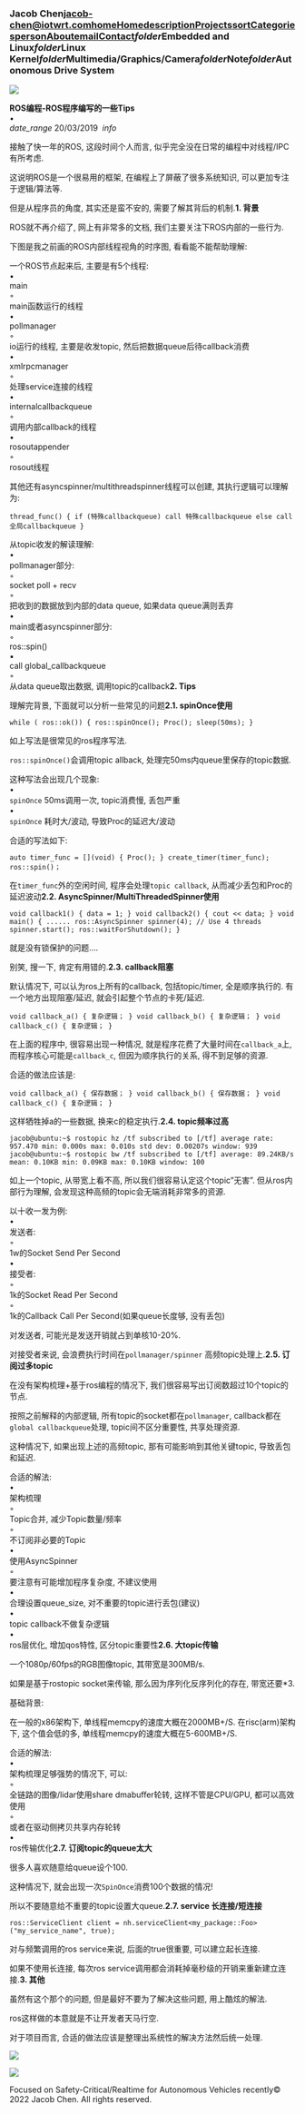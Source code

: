 ### **Jacob Chen**jacob-chen@iotwrt.com[**home**](http://blog.iotwrt.com/)[**Home**](http://blog.iotwrt.com/)[**description**](http://blog.iotwrt.com/projects)[**Projects**](http://blog.iotwrt.com/projects)[**sort**](http://blog.iotwrt.com/categories)[**Categories**](http://blog.iotwrt.com/categories)[**person**](http://blog.iotwrt.com/about)[**About**](http://blog.iotwrt.com/about)[**email**](http://blog.iotwrt.com/contact)[**Contact**](http://blog.iotwrt.com/contact)_**folder**_**Embedded and Linux**_**folder**_**Linux Kernel**_**folder**_**Multimedia/Graphics/Camera**_**folder**_**Note**_**folder**_**Autonomous Drive System**

[![](http://blog.iotwrt.com/public/logo.png)](http://blog.iotwrt.com/public/logo.png)

**ROS编程-ROS程序编写的一些Tips**  
•  
_date_range_ 20/03/2019  _info_  
  
接触了快一年的ROS, 这段时间个人而言, 似乎完全没在日常的编程中对线程/IPC有所考虑.  
  
这说明ROS是一个很易用的框架, 在编程上了屏蔽了很多系统知识, 可以更加专注于逻辑/算法等.  
  
但是从程序员的角度, 其实还是蛮不安的, 需要了解其背后的机制.**1. 背景**  
  
ROS就不再介绍了, 网上有非常多的文档, 我们主要关注下ROS内部的一些行为.  
  
下图是我之前画的ROS内部线程视角的时序图, 看看能不能帮助理解:  
  
一个ROS节点起来后, 主要是有5个线程:  
•  
main  
◦  
main函数运行的线程  
•  
pollmanager  
◦  
io运行的线程, 主要是收发topic, 然后把数据queue后待callback消费  
•  
xmlrpcmanager  
◦  
处理service连接的线程  
•  
internalcallbackqueue  
◦  
调用内部callback的线程  
•  
rosoutappender  
◦  
rosout线程  
  
其他还有asyncspinner/multithreadspinner线程可以创建, 其执行逻辑可以理解为:  
  
  
`thread_func() { if (特殊callbackqueue) call 特殊callbackqueue else call 全局callbackqueue }`  
  
从topic收发的解读理解:  
•  
pollmanager部分:  
◦  
socket poll + recv  
◦  
把收到的数据放到内部的data queue, 如果data queue满则丢弃  
•  
main或者asyncspinner部分:  
◦  
ros::spin()  
▪  
call global_callbackqueue  
◦  
从data queue取出数据, 调用topic的callback**2. Tips**  
  
理解完背景, 下面就可以分析一些常见的问题**2.1. spinOnce使用**  
  
  
`while ( ros::ok()) { ros::spinOnce(); Proc(); sleep(50ms); }`  
  
如上写法是很常见的ros程序写法.  
  
`ros::spinOnce()`会调用topic allback, 处理完50ms内queue里保存的topic数据.  
  
这种写法会出现几个现象:  
•  
`spinOnce` 50ms调用一次, topic消费慢, 丢包严重  
•  
`spinOnce` 耗时大/波动, 导致Proc的延迟大/波动  
  
合适的写法如下:  
  
  
`auto timer_func = [](void) { Proc(); } create_timer(timer_func); ros::spin()；`  
  
在`timer_func`外的空闲时间, 程序会处理`topic callback`, 从而减少丢包和Proc的延迟波动**2.2. AsyncSpinner/MultiThreadedSpinner使用**  
  
  
`void callback1() { data = 1; } void callback2() { cout << data; } void main() { ...... ros::AsyncSpinner spinner(4); // Use 4 threads spinner.start(); ros::waitForShutdown(); }`  
  
就是没有锁保护的问题….  
  
别笑, 搜一下, 肯定有用错的.**2.3. callback阻塞**  
  
默认情况下, 可以认为ros上所有的callback, 包括topic/timer, 全是顺序执行的. 有一个地方出现阻塞/延迟, 就会引起整个节点的卡死/延迟.  
  
  
`void callback_a() { 复杂逻辑； } void callback_b() { 复杂逻辑； } void callback_c() { 复杂逻辑； }`  
  
在上面的程序中, 很容易出现一种情况, 就是程序花费了大量时间在`callback_a`上, 而程序核心可能是`callback_c`, 但因为顺序执行的关系, 得不到足够的资源.  
  
合适的做法应该是:  
  
  
`void callback_a() { 保存数据； } void callback_b() { 保存数据； } void callback_c() { 复杂逻辑； }`  
  
这样牺牲掉a的一些数据, 换来c的稳定执行.**2.4. topic频率过高**  
  
  
`jacob@ubuntu:~$ rostopic hz /tf subscribed to [/tf] average rate: 957.470 min: 0.000s max: 0.010s std dev: 0.00207s window: 939 jacob@ubuntu:~$ rostopic bw /tf subscribed to [/tf] average: 89.24KB/s mean: 0.10KB min: 0.09KB max: 0.10KB window: 100`  
  
如上一个topic, 从带宽上看不高, 所以我们很容易认定这个topic”无害”. 但从ros内部行为理解, 会发现这种高频的topic会无端消耗非常多的资源.  
  
以十收一发为例:  
•  
发送者:  
◦  
1w的Socket Send Per Second  
•  
接受者:  
◦  
1k的Socket Read Per Second  
◦  
1k的Callback Call Per Second(如果queue长度够, 没有丢包)  
  
对发送者, 可能光是发送开销就占到单核10-20%.  
  
对接受者来说, 会浪费执行时间在`pollmanager/spinner` 高频topic处理上.**2.5. 订阅过多topic**  
  
在没有架构梳理+基于ros编程的情况下, 我们很容易写出订阅数超过10个topic的节点.  
  
按照之前解释的内部逻辑, 所有topic的socket都在`pollmanager`, callback都在`global callbackqueue`处理, topic间不区分重要性, 共享处理资源.  
  
这种情况下, 如果出现上述的高频topic, 那有可能影响到其他关键topic, 导致丢包和延迟.  
  
合适的解法:  
•  
架构梳理  
◦  
Topic合并, 减少Topic数量/频率  
◦  
不订阅非必要的Topic  
•  
使用AsyncSpinner  
◦  
要注意有可能增加程序复杂度, 不建议使用  
•  
合理设置queue_size, 对不重要的topic进行丢包(建议)  
•  
topic callback不做复杂逻辑  
•  
ros层优化, 增加qos特性, 区分topic重要性**2.6. 大topic传输**  
  
一个1080p/60fps的RGB图像topic, 其带宽是300MB/s.  
  
如果是基于rostopic socket来传输, 那么因为序列化反序列化的存在, 带宽还要*3.  
  
基础背景:  
  
在一般的x86架构下, 单线程memcpy的速度大概在2000MB+/S. 在risc(arm)架构下, 这个值会低的多, 单线程memcpy的速度大概在5-600MB+/S.  
  
合适的解法:  
•  
架构梳理足够强势的情况下, 可以:  
◦  
全链路的图像/lidar使用share dmabuffer轮转, 这样不管是CPU/GPU, 都可以高效使用  
◦  
或者在驱动侧拷贝共享内存轮转  
•  
ros传输优化**2.7. 订阅topic的queue太大**  
  
很多人喜欢随意给queue设个100.  
  
这种情况下, 就会出现一次`SpinOnce`消费100个数据的情况!  
  
所以不要随意给不重要的topic设置大queue.**2.7. service 长连接/短连接**  
  
  
`ros::ServiceClient client = nh.serviceClient<my_package::Foo>("my_service_name", true);`  
  
对与频繁调用的ros service来说, 后面的true很重要, 可以建立起长连接.  
  
如果不使用长连接, 每次ros service调用都会消耗掉毫秒级的开销来重新建立连接.**3. 其他**  
  
虽然有这个那个的问题, 但是最好不要为了解决这些问题, 用上酷炫的解法.  
  
ros这样做的本意就是不让开发者天马行空.  
  
对于项目而言, 合适的做法应该是整理出系统性的解决方法然后统一处理.

[![](http://blog.iotwrt.com/images/ros.jpg)](http://blog.iotwrt.com/images/ros.jpg)

[![](http://blog.iotwrt.com/images/rosi.png)](http://blog.iotwrt.com/images/rosi.png)

Focused on Safety-Critical/Realtime for Autonomous Vehicles recently© 2022 Jacob Chen. All rights reserved.